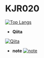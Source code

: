 # KJR020

[![Top Langs](https://github-readme-stats.vercel.app/api/top-langs/?username=KJR020&theme=onedark
)](https://github.com/anuraghazra/github-readme-stats)

- **Qiita** 
 <a href="https://qiita.com/Jirox">
    <img alt="Qiita" src="https://img.shields.io/badge/-Qiita-55C500?style=flat-square&logo=qiita&logoColor=white" />
  </a>

- **note** 
  <a href="https://note.com/jirox">
    <img alt="note" src="https://img.shields.io/badge/-note-41C9B4?style=flat-square&logo=note&logoColor=white" />
  </a>